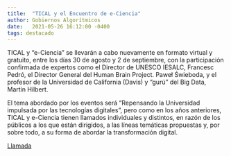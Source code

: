 ```yaml
---
title:  "TICAL y el Encuentro de e-Ciencia"
author: Gobiernos Algorítmicos
date:   2021-05-26 16:12:00 -0400
tags: destacado
---
```

TICAL y “e-Ciencia” se llevarán a cabo nuevamente en formato virtual y gratuito, entre
los días 30 de agosto y 2 de septiembre, con la participación confirmada de expertos
como el Director de UNESCO IESALC, Francesc Pedró, el Director General del Human Brain
Project. Paweł Świeboda, y el profesor de la Universidad de California (Davis) y 
“gurú” del Big Data, Martin Hilbert.

El tema abordado por los eventos será “Repensando la Universidad impulsada por las
tecnologías digitales”, pero como en los años anteriores, TICAL y e-Ciencia tienen 
llamados individuales y distintos, en razón de los públicos a los que están dirigidos,
a las líneas temáticas propuestas y, por sobre todo, a su forma de abordar la
transformación digital.

[Llamada](https://www.redclara.net/index.php/es/noticiasyeventos/noticias/2285-se-extiende-el-plazo-de-las-convocatorias-de-tical-y-el-encuentro-de-e-ciencia)